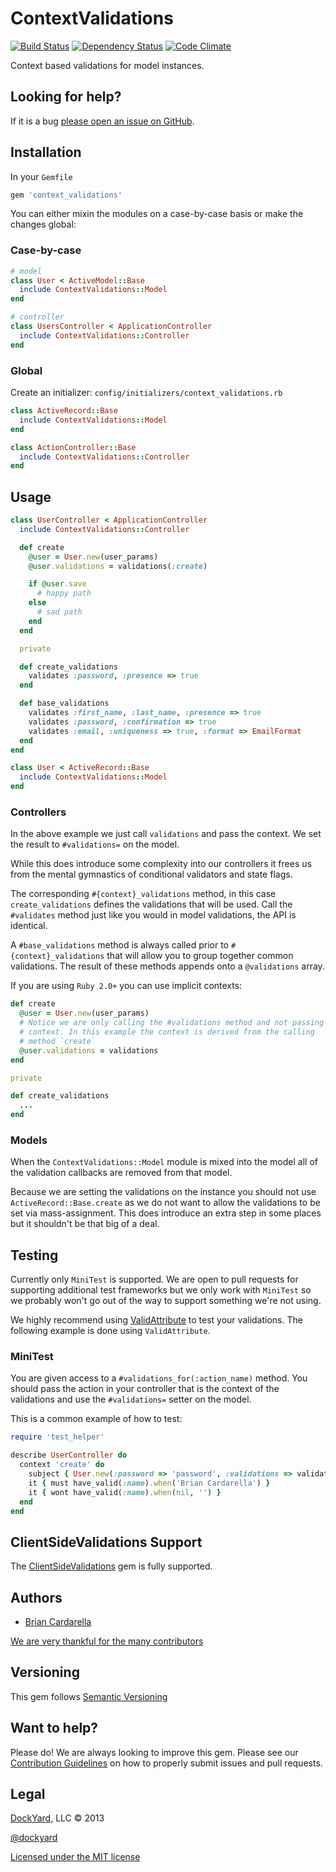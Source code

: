 # ContextValidations #

[![Build Status](https://secure.travis-ci.org/dockyard/context_validations.png?branch=master)](http://travis-ci.org/dockyard/context_validations)
[![Dependency Status](https://gemnasium.com/dockyard/context_validations.png?travis)](https://gemnasium.com/dockyard/context_validations)
[![Code Climate](https://codeclimate.com/github/dockyard/context_validations.png)](https://codeclimate.com/github/dockyard/context_validations)

Context based validations for model instances.

## Looking for help? ##

If it is a bug [please open an issue on GitHub](https://github.com/dockyard/context_validations/issues).

## Installation ##

In your `Gemfile`

```ruby
gem 'context_validations'
```

You can either mixin the modules on a case-by-case basis or make the
changes global:

### Case-by-case ###

```ruby
# model
class User < ActiveModel::Base
  include ContextValidations::Model
end

# controller
class UsersController < ApplicationController
  include ContextValidations::Controller
end
```

### Global ###
Create an initializer: `config/initializers/context_validations.rb`

```ruby
class ActiveRecord::Base
  include ContextValidations::Model
end

class ActionController::Base
  include ContextValidations::Controller
end
```

## Usage ##

```ruby
class UserController < ApplicationController
  include ContextValidations::Controller

  def create
    @user = User.new(user_params)
    @user.validations = validations(:create)

    if @user.save
      # happy path
    else
      # sad path
    end
  end

  private

  def create_validations
    validates :password, :presence => true
  end

  def base_validations
    validates :first_name, :last_name, :presence => true
    validates :password, :confirmation => true
    validates :email, :uniqueness => true, :format => EmailFormat
  end
end

class User < ActiveRecord::Base
  include ContextValidations::Model
end
```

### Controllers ###
In the above example we just call `validations` and pass the context. We
set the result to `#validations=` on the model.

While this does introduce some complexity into our controllers it frees
us from the mental gymnastics of conditional validators and state flags.

The corresponding `#{context}_validations` method, in this case
`create_validations` defines the validations that will be used. Call the
`#validates` method just like you would in model validations, the API is
identical.

A `#base_validations` method is always called prior to
`#{context}_validations` that will allow you to group together common
validations. The result of these methods appends onto a `@validations`
array.

If you are using `Ruby 2.0+` you can use implicit contexts:

```ruby
def create
  @user = User.new(user_params)
  # Notice we are only calling the #validations method and not passing
  # context. In this example the context is derived from the calling
  # method `create`
  @user.validations = validations  
end

private

def create_validations
  ...
end
```

### Models ###
When the `ContextValidations::Model` module is mixed into the model all
of the validation callbacks are removed from that model.

Because we are setting the validations on the instance you should not
use `ActiveRecord::Base.create` as we do not want to allow the
validations to be set via mass-assignment. This does introduce an extra
step in some places but it shouldn't be that big of a deal.

## Testing ##

Currently only `MiniTest` is supported. We are open to pull requests for supporting additional test frameworks but we only work with `MiniTest` 
so we probably won't go out of the way to support something we're not using.

We highly recommend using [ValidAttribute](https://github.com/bcardarella/valid_attribute) to test your validations. The following example is done using
`ValidAttribute`.

### MiniTest ###

You are given access to a `#validations_for(:action_name)` method. You should pass the action in your
controller that is the context of the validations and use the `#validations=` setter on the model.

This is a common example of how to test:

```ruby
require 'test_helper'

describe UserController do
  context 'create' do
    subject { User.new(:password => 'password', :validations => validations_for(:create)) }
    it { must have_valid(:name).when('Brian Cardarella') }
    it { wont have_valid(:name).when(nil, '') }
  end
end
``` 

## ClientSideValidations Support ##

The [ClientSideValidations](https://github.com/bcardarella/client_side_validations) gem is fully supported.

## Authors ##

* [Brian Cardarella](http://twitter.com/bcardarella)

[We are very thankful for the many contributors](https://github.com/dockyard/context_validations/graphs/contributors)

## Versioning ##

This gem follows [Semantic Versioning](http://semver.org)

## Want to help? ##

Please do! We are always looking to improve this gem. Please see our
[Contribution Guidelines](https://github.com/dockyard/context_validations/blob/master/CONTRIBUTING.md)
on how to properly submit issues and pull requests.

## Legal ##

[DockYard](http://dockyard.com), LLC &copy; 2013

[@dockyard](http://twitter.com/dockyard)

[Licensed under the MIT license](http://www.opensource.org/licenses/mit-license.php)

